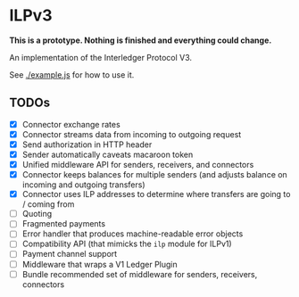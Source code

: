 # ILPv3

**This is a prototype. Nothing is finished and everything could change.**

An implementation of the Interledger Protocol V3.

See [./example.js](./example.js) for how to use it.

## TODOs

- [x] Connector exchange rates
- [x] Connector streams data from incoming to outgoing request
- [x] Send authorization in HTTP header
- [x] Sender automatically caveats macaroon token
- [x] Unified middleware API for senders, receivers, and connectors
- [x] Connector keeps balances for multiple senders (and adjusts balance on incoming and outgoing transfers)
- [x] Connector uses ILP addresses to determine where transfers are going to / coming from
- [ ] Quoting
- [ ] Fragmented payments
- [ ] Error handler that produces machine-readable error objects
- [ ] Compatibility API (that mimicks the `ilp` module for ILPv1)
- [ ] Payment channel support
- [ ] Middleware that wraps a V1 Ledger Plugin
- [ ] Bundle recommended set of middleware for senders, receivers, connectors
